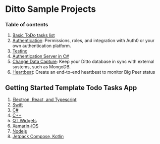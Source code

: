 # Ditto Sample Projects


### Table of contents

1. [Basic ToDo tasks list](/tasks)
1. [Authentication](https://github.com/getditto/sample-authentication-permissions): Permissions, roles, and integration with Auth0 or your own authentication platform.
1. [Testing](/testing)
1. [Authentication Server in C#](/c-sharp-server)
1. [Change Data Capture](https://github.com/getditto/external-sync): Keep your Ditto database in sync with external systems, such as MongoDB.
1. [Heartbeat](https://github.com/getditto/heartbeat): Create an end-to-end heartbeat to monitor Big Peer status 

## Getting Started Template Todo Tasks App
1. [Electron, React, and Typescript](https://github.com/getditto/template-app-electron-react-ts-todo)
2. [Swift](https://github.com/getditto/template-app-swift-todo)
3. [C#](https://github.com/getditto/template-app-csharp-todo)
4. [C++](https://github.com/getditto/samples/tree/main/cpp)
5. [QT Widgets](https://github.com/getditto/samples/tree/main/qt-widgets)
6. [Xamarin-iOS](https://github.com/getditto/template-app-xamarin-ios-todo)
7. [Nodejs](https://github.com/getditto/template-app-nodejs-todo)
6. [Jetpack Compose, Kotlin](https://github.com/getditto/template-app-jetpack-compose-kotlin-todo)
